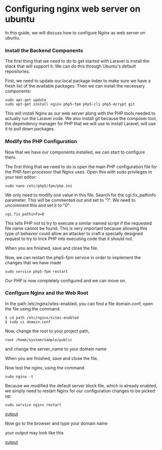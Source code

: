 # Configuring nginx web server on ubuntu

In this guide, we will discuss how to configure Nginx as web server on ubuntu.

### Install the Backend Components

The first thing that we need to do to get started with Laravel is install the stack that will support it. We can do this through Ubuntu's default repositories.

First, we need to update our local package index to make sure we have a fresh list of the available packages. Then we can install the necessary components:
```
sudo apt-get update
sudo apt-get install nginx php5-fpm php5-cli php5-mcrypt git
```
This will install Nginx as our web server along with the PHP tools needed to actually run the Laravel code. We also install git because the composer tool, the dependency manager for PHP that we will use to install Laravel, will use it to pull down packages.

### Modify the PHP Configuration

Now that we have our components installed, we can start to configure them. 

The first thing that we need to do is open the main PHP configuration file for the PHP-fpm processor that Nginx uses. Open this with sudo privileges in your text editor:

```sudo nano /etc/php5/fpm/php.ini```

We only need to modify one value in this file. Search for the cgi.fix_pathinfo parameter. This will be commented out and set to "1". We need to uncomment this and set it to "0":

```cgi.fix_pathinfo=0```

This tells PHP not to try to execute a similar named script if the requested file name cannot be found. This is very important because allowing this type of behavior could allow an attacker to craft a specially designed request to try to trick PHP into executing code that it should not.

When you are finished, save and close the file.

Now, we can restart the php5-fpm service in order to implement the changes that we have made

```sudo service php5-fpm restart```

Our PHP is now completely configured and we can move on.

### Configure Nginx and the Web Root

In the path /etc/nginx/sites-enabled, you can find a file domain.conf, open the file using the command.
```
$ cd path /etc/nginx/sites-enabled
$ sudo vi domain.conf
```

Now, change the root to your project path,

```root /home/system/sample/public```

and change the server_name to your domain name

When you are finished, save and close the file.

Now test the nginx, using the command

```sudo nginx -t```

Because we modified the default server block file, which is already enabled, we simply need to restart Nginx for our configuration changes to be picked up:

```sudo service nginx restart```

[output](https://github.com/Greycampus/phplaravel/blob/master/Images/nginx1.png)

Now go to the browser and type your domain name

your output may look like this

[output](https://github.com/Greycampus/phplaravel/blob/master/Images/nginx.png)






